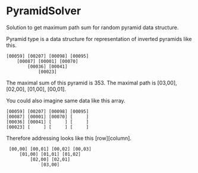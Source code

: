 # PyramidSolver
Solution to get maximum path sum for random pyramid data structure.

Pyramid type is a data structure for representation of inverted pyramids like this.

    [00059] [00207] [00098] [00095]
        [00087] [00001] [00070]
            [00036] [00041]
                [00023]
 
The maximal sum of this pyramid is 353.
The maximal path is [03,00], [02,00], [01,00], [00,01].

You could also imagine same data like this array.

    [00059] [00207] [00098] [00095]
    [00087] [00001] [00070] [     ]
    [00036] [00041] [     ] [     ]
    [00023] [     ] [     ] [     ]

Therefore addressing looks like this [row][column].

     [00,00] [00,01] [00,02] [00,03]
         [01,00] [01,01] [01,02]
             [02,00] [02,01]
                 [03,00]
